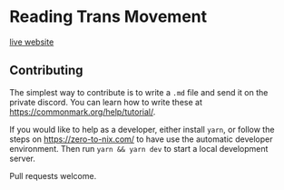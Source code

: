 # Reading Trans Movement

[live website](https://readingtransmovement.co.uk)

## Contributing

The simplest way to contribute is to write a `.md` file and send it on the
private discord. You can learn how to write these at https://commonmark.org/help/tutorial/.

If you would like to help as a developer, either install `yarn`, or follow the
steps on https://zero-to-nix.com/ to have use the automatic developer
environment. Then run `yarn && yarn dev` to start a local development server.

Pull requests welcome.
